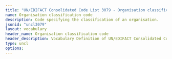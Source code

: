 ```yaml
---
title: "UN/EDIFACT Consolidated Code List 3079 - Organisation classification code (20B) JSON-LD Vocabulary"
name: Organisation classification code
description: Code specifying the classification of an organisation.
jsonid: "uncl3079"
layout: vocabulary
header_name: Organisation classification code
header_description: Vocabulary Definition of UN/EDIFACT Consolidated Code List 3079 - Organisation classification code (20B) semantics in HTML format. JSON-LD format is available at [uncl3079.jsonld](/vocabulary/uncl3079.jsonld)
type: uncl
options:
---
```

